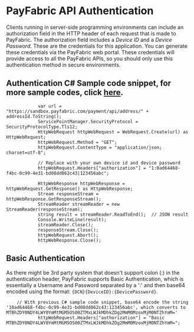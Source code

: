 PayFabric API Authentication
============================

Clients running in server-side programming environments can include an authorization field in the HTTP header of each request that is made to PayFabric. The authorization field includes a _Device ID_ and a _Device Password_. These are the credentials for this application. You can generate these credentials via the PayFabric web portal. These credentials will provide access to all the PayFabric APIs, so you should only use this authentication method in secure environments.

Authentication C# Sample code snippet, for more sample codes, click [here](https://github.com/PayFabric/APIs/tree/master/PayFabric/Samples).
----------------------

                var url = "https://sandbox.payfabric.com/payment/api/address/" + addressId.ToString();
                ServicePointManager.SecurityProtocol = SecurityProtocolType.Tls12;
                HttpWebRequest httpWebRequest = WebRequest.Create(url) as HttpWebRequest;
                httpWebRequest.Method = "GET";
                httpWebRequest.ContentType = "application/json; charset=utf-8";
                
                // Replace with your own device id and device password
                httpWebRequest.Headers["authorization"] = "1:0ad64468-f4bc-0c99-4e31-bd08dd862c43|123456abc";
                
                HttpWebResponse httpWebResponse = httpWebRequest.GetResponse() as HttpWebResponse;
                Stream responseStream = httpWebResponse.GetResponseStream();
                StreamReader streamReader = new StreamReader(responseStream);
                string result = streamReader.ReadToEnd();  // JSON result
                Console.WriteLine(result);
                streamReader.Close();
                responseStream.Close();
                httpWebRequest.Abort();
                httpWebResponse.Close();

Basic Authentication
----------------------

As there might be 3rd party system that doesn't support colon (:) in the authentication header, PayFabric supports Basic Authentication, which is essentially a Username and Password separated by a ':' and then base64 encoded using the format: `{DCN}{DeviceID}:{DevicePassword}`.

		// With previous C# sample code snippet, base64 encode the string '10ad64468-f4bc-0c99-4e31-bd08dd862c43:123456abc', which converts to  MTBhZDY0NDY4LWY0YmMtMGM5OS00ZTMxLWJkMDhkZDg2MmM0MzoxMjM0NTZhYmM='
                httpWebRequest.Headers["authorization"] = "Basic MTBhZDY0NDY4LWY0YmMtMGM5OS00ZTMxLWJkMDhkZDg2MmM0MzoxMjM0NTZhYmM=";